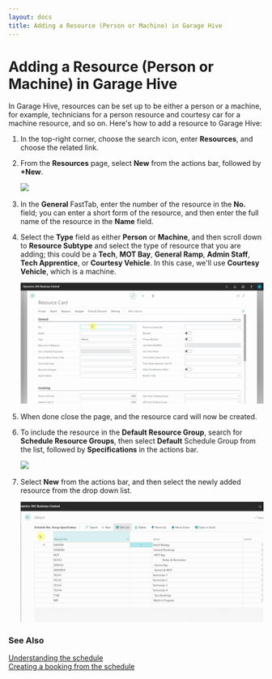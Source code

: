 ```yaml
---
layout: docs
title: Adding a Resource (Person or Machine) in Garage Hive
---
```


# Adding a Resource (Person or Machine) in Garage Hive
In Garage Hive, resources can be set up to be either a person or a machine, for example, technicians for a person resource and courtesy car for a machine resource, and so on. Here's how to add a resource to Garage Hive:
1. In the top-right corner, choose the search icon, enter **Resources**, and choose the related link.
2. From the **Resources** page, select **New** from the actions bar, followed by **+New**.

   ![](media/garagehive-adding-a-resource1.gif)

3. In the **General** FastTab, enter the number of the resource in the **No.** field; you can enter a short form of the resource, and then enter the full name of the resource in the **Name** field.
4. Select the **Type** field as either **Person** or **Machine**, and then scroll down to **Resource Subtype** and select the type of resource that you are adding; this could be a **Tech**, **MOT Bay**, **General Ramp**, **Admin Staff**, **Tech Apprentice**, or **Courtesy Vehicle**. In this case, we'll use **Courtesy Vehicle**, which is a machine.

   ![](media/garagehive-adding-a-resource2.gif)

5. When done close the page, and the resource card will now be created.
6. To include the resource in the **Default Resource Group**, search for **Schedule Resource Groups**, then select **Default** Schedule Group from the list, followed by **Specifications** in the actions bar.

   ![](media/garagehive-adding-a-resource3.gif)

7. Select **New** from the actions bar, and then select the newly added resource from the drop down list.

   ![](media/garagehive-adding-a-resource4.gif)


### **See Also**

[Understanding the schedule](garagehive-understanding-the-schedule.html) \
[Creating a booking from the schedule](/docs/garagehive-create-a-booking.html)
